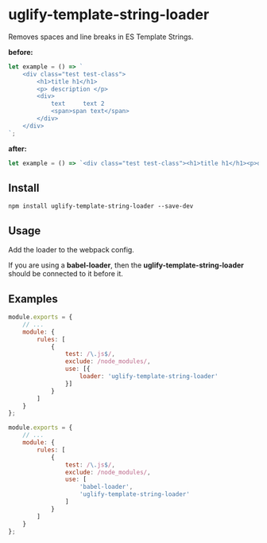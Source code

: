 # uglify-template-string-loader

Removes spaces and line breaks in ES Template Strings.

**before:**
```js
let example = () => `
    <div class="test test-class">
        <h1>title h1</h1>
        <p> description </p>
        <div>
            text     text 2
            <span>span text</span>
        </div>
    </div>
`;
```

**after:**
```js
let example = () => `<div class="test test-class"><h1>title h1</h1><p>description</p><div>text text 2<span>span text</span></div></div>`;
```

## Install

```shell
npm install uglify-template-string-loader --save-dev
```

## Usage

Add the loader to the webpack config.

If you are using a **babel-loader**, then the **uglify-template-string-loader** should be connected to it before it.

## Examples

```js
module.exports = {
    // ...
    module: {
        rules: [
            {
                test: /\.js$/,
                exclude: /node_modules/,
                use: [{
                    loader: 'uglify-template-string-loader'
                }]
            }
        ]
    }
};
```

```js
module.exports = {
    // ...
    module: {
        rules: [
            {
                test: /\.js$/,
                exclude: /node_modules/,
                use: [
                    'babel-loader',
                    'uglify-template-string-loader'
                ]
            }
        ]
    }
};
```
